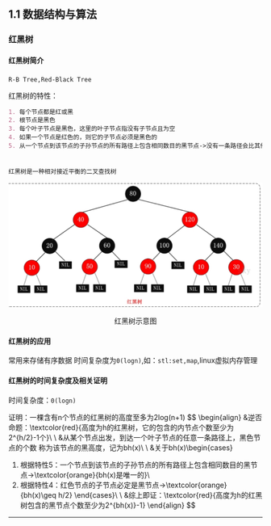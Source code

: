 ## 1.1 数据结构与算法

### 红黑树

#### 红黑树简介

`R-B Tree,Red-Black Tree`

红黑树的特性：

```markdown
1. 每个节点都是红或黑
2. 根节点是黑色
3. 每个叶子节点是黑色，这里的叶子节点指没有子节点且为空
4. 如果一个节点是红色的，则它的子节点必须是黑色的
5. 从一个节点到该节点的子孙节点的所有路径上包含相同数目的黑节点->没有一条路径会比其他路径长出两倍


红黑树是一种相对接近平衡的二叉查找树
```

![](./img/R-BTree1.png)

<center>红黑树示意图</center>


#### 红黑树的应用

常用来存储有序数据 时间复杂度为`0(logn)`,如：`stl:set,map`,linux虚拟内存管理

#### 红黑树的时间复杂度及相关证明

时间复杂度：`0(logn)`

证明：一棵含有n个节点的红黑树的高度至多为2log(n+1)
$$
\begin{align}
&逆否命题：\textcolor{red}{高度为h的红黑树，它的包含的内节点个数至少为2^{h/2}-1个}\\ \\
&从某个节点出发，到达一个叶子节点的任意一条路径上，黑色节点的个数 称为该节点的黑高度，记为bh(x)\\ \\
&关于bh(x)\begin{cases}
1. 根据特性5：一个节点到该节点的子孙节点的所有路径上包含相同数目的黑节点->\textcolor{orange}{bh(x)是唯一的}\\
2. 根据特性4：红色节点的子节点必定是黑节点->\textcolor{orange}{bh(x)\geq h/2}
\end{cases}\\ \\
&综上即证：\textcolor{red}{高度为h的红黑树包含的黑节点个数至少为2^{bh(x)}-1}
\end{align}
$$


---



